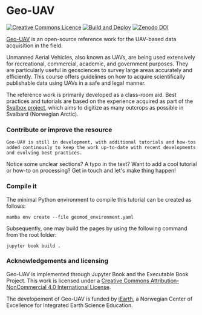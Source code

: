 # Geo-UAV

<a rel="license" href="http://creativecommons.org/licenses/by-nc/4.0/"><img alt="Creative Commons Licence" style="border-width:0" src="https://i.creativecommons.org/l/by-nc/4.0/88x31.png" /></a> [![Build and Deploy](https://github.com/UNISvalbard/Geo-UAV/actions/workflows/build%20and%20deploy.yml/badge.svg)](https://github.com/UNISvalbard/Geo-UAV/actions/workflows/build%20and%20deploy.yml) [![Zenodo DOI](https://zenodo.org/badge/DOI/10.5281/zenodo.11173398.svg)](https://doi.org/10.5281/zenodo.11173398)

[Geo-UAV](https://unisvalbard.github.io/Geo-UAV/landing-page.html) is an open-source reference work for the UAV-based data acquisition in the field.

Unmanned Aerial Vehicles, also known as UAVs, are being used extensively for recreational, commercial, academic, and government purposes. They are particularly useful in geosciences to survey large areas accurately and efficiently. This course offers guidelines on how to acquire scientifically publishable data using UAVs in a safe and legal manner.

The reference work is primarily developed as a class-room aid. Best practices and tutorials are based on the experience acquired as part of the [Svalbox project](https://svalbox.no), which aims to digitize as many outcrops as possible in Svalbard (Norwegian Arctic).

### Contribute or improve the resource
```{admonition} Under construction
Geo-UAV is still in development, with additional tutorials and how-tos added continously to keep the work up-to-date with recent developments and evolving best practices.
```

Notice some unclear sections? A typo in the text? Want to add a cool tutorial or how-to on processing? Get in touch and let's make thing happen!

### Compile it

The minimal Python environment to compile this tutorial can be created as follows:

```
mamba env create --file geomod_environment.yaml
```

Subsequently, one may build the pages by using the following command from the root folder:

```
jupyter book build .
```


### Acknowledgements and licensing
Geo-UAV is implemented through Jupyter Book and the Executable Book Project.
This work is licensed under a <a rel="license" href="http://creativecommons.org/licenses/by-nc/4.0/">Creative Commons Attribution-NonCommercial 4.0 International License</a>.

The developement of Geo-UAV is funded by [iEarth](https://www.iearth.no/), a Norwegian Center of Excellence for Integrated Earth Science Education.
